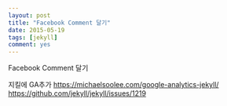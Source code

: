 ```yaml
---
layout: post
title: "Facebook Comment 달기"
date: 2015-05-19
tags: [jekyll]
comment: yes
---
```


Facebook Comment 달기

지킬에 GA추가 https://michaelsoolee.com/google-analytics-jekyll/
https://github.com/jekyll/jekyll/issues/1219
